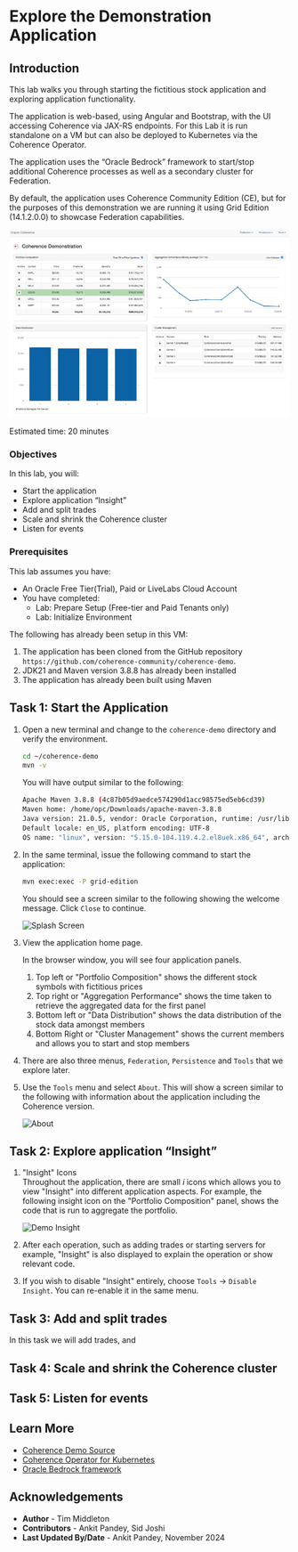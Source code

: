 # Explore the Demonstration Application

## Introduction

This lab walks you through starting the fictitious stock application and exploring application functionality.

The application is web-based, using Angular and Bootstrap, with the UI accessing Coherence via JAX-RS endpoints.
For this Lab it is run standalone on a VM but can also be deployed to Kubernetes via the Coherence Operator.

The application uses the “Oracle Bedrock” framework to start/stop additional Coherence processes as well as a secondary cluster for Federation.

By default, the application uses Coherence Community Edition (CE), but for the purposes of this demonstration we are running it using Grid Edition (14.1.2.0.0) 
to showcase Federation capabilities.

![Coherence Demo](images/screenshot.png "Coherence Demo Application")

Estimated time: 20 minutes

### Objectives

In this lab, you will:

* Start the application
* Explore application “Insight”
* Add and split trades 
* Scale and shrink the Coherence cluster
* Listen for events

### Prerequisites
     
This lab assumes you have:

* An Oracle Free Tier(Trial), Paid or LiveLabs Cloud Account
* You have completed:
  * Lab: Prepare Setup (Free-tier and Paid Tenants only)
  * Lab: Initialize Environment
     
The following has already been setup in this VM:

1. The application has been cloned from the GitHub repository `https://github.com/coherence-community/coherence-demo`.
2. JDK21 and Maven version 3.8.8 has already been installed
3. The application has already been built using Maven

## Task 1: Start the Application
 
1. Open a new terminal and change to the `coherence-demo` directory and verify the environment.

   ```bash
   cd ~/coherence-demo
   mvn -v
   ```   
   
   You will have output similar to the following:

   ```bash
   Apache Maven 3.8.8 (4c87b05d9aedce574290d1acc98575ed5eb6cd39)
   Maven home: /home/opc/Downloads/apache-maven-3.8.8
   Java version: 21.0.5, vendor: Oracle Corporation, runtime: /usr/lib/jvm/jdk-21.0.5-oracle-x64
   Default locale: en_US, platform encoding: UTF-8
   OS name: "linux", version: "5.15.0-104.119.4.2.el8uek.x86_64", arch: "amd64", family: "unix"
   ```   

2. In the same terminal, issue the following command to start the application:

    ```bash
   mvn exec:exec -P grid-edition
   ```
   
   You should see a screen similar to the following showing the welcome message. Click `Close` to continue.

   ![Splash Screen](images/splash-screen.png "Splash Screen")

3. View the application home page.

   In the browser window, you will see four application panels.

   1. Top left or "Portfolio Composition" shows the different stock symbols with fictitious prices
   2. Top right or "Aggregation Performance" shows the time taken to retrieve the aggregated data for the first panel
   3. Bottom left or "Data Distribution" shows the data distribution of the stock data amongst members
   4. Bottom Right or "Cluster Management" shows the current members and allows you to start and stop members 
            
4. There are also three menus, `Federation`, `Persistence` and `Tools` that we explore later.

5. Use the `Tools` menu and select `About`. This will show a screen similar to the following with information about the application including the Coherence version.
   
   ![About](images/about.png "About")

## Task 2: Explore application “Insight”

1. "Insight" Icons   
   Throughout the application, there are small *i* icons which allows you to view "Insight" into different application aspects.
   For example, the following insight icon on the "Portfolio Composition" panel, shows the code that is run to aggregate the portfolio.

   ![Demo Insight](images/demo-insight.png "Insight")

2. After each operation, such as adding trades or starting servers for example, "Insight" is also displayed to explain the operation or
   show relevant code.

3. If you wish to disable "Insight" entirely, choose `Tools` -> `Disable Insight`. You can re-enable it in the same menu.

## Task 3: Add and split trades
   
In this task we will add trades, and 


## Task 4: Scale and shrink the Coherence cluster




## Task 5: Listen for events



## Learn More
            
* [Coherence Demo Source](https://github.com/coherence-community/coherence-demo)
* [Coherence Operator for Kubernetes](https://github.com/oracle/coherence-operator)
* [Oracle Bedrock framework](https://github.com/coherence-community/oracle-bedrock)  

## Acknowledgements

* **Author** - Tim Middleton
* **Contributors** - Ankit Pandey, Sid Joshi
* **Last Updated By/Date** - Ankit Pandey, November 2024